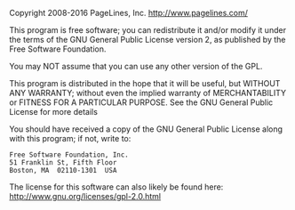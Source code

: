 Copyright 2008-2016 PageLines, Inc.  http://www.pagelines.com/

This program is free software; you can redistribute it and/or modify it under
the terms of the GNU General Public License version 2, as published by the
Free Software Foundation.

You may NOT assume that you can use any other version of the GPL.

This program is distributed in the hope that it will be useful, but WITHOUT
ANY WARRANTY; without even the implied warranty of MERCHANTABILITY or FITNESS
FOR A PARTICULAR PURPOSE. See the GNU General Public License for more details

You should have received a copy of the GNU General Public License along with
this program; if not, write to:

    Free Software Foundation, Inc.
    51 Franklin St, Fifth Floor
    Boston, MA  02110-1301  USA

The license for this software can also likely be found here:
http://www.gnu.org/licenses/gpl-2.0.html